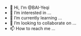 - 👋 Hi, I’m @BAI-Yeqi
- 👀 I’m interested in ...
- 🌱 I’m currently learning ...
- 💞️ I’m looking to collaborate on ...
- 📫 How to reach me ...

<!---
BAI-Yeqi/BAI-Yeqi is a ✨ special ✨ repository because its `README.md` (this file) appears on your GitHub profile.
You can click the Preview link to take a look at your changes.
--->

